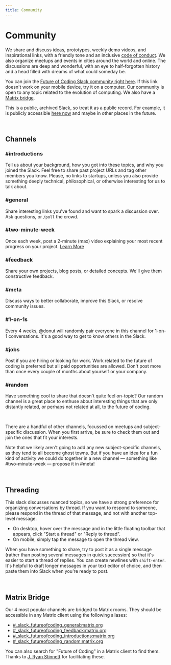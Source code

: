 ```yaml
---
title: Community
---
```



# Community

We share and discuss ideas, prototypes, weekly demo videos, and inspirational links, with a friendly tone and an inclusive [code of conduct](https://github.com/futureofcoding/code-of-conduct). We also organize meetups and events in cities around the world and online. The discussions are deep and wonderful, with an eye to half-forgotten history and a head filled with dreams of what could someday be.

You can join the [Future of Coding Slack community right here](https://join.slack.com/t/futureofcoding/shared_invite/zt-8vhwkhg2-rKZkVYJRKTwLbumJWVNaSw). If this link doesn't work on your mobile device, try it on a computer. Our community is open to any topic related to the evolution of computing. We also have a [Matrix bridge](#matrix-bridge).

This is a public, archived Slack, so treat it as a public record. For example, it is publicly accessible [here now](https://observablehq.com/@stevekrouse/future-of-coding-slack-search) and maybe in other places in the future.

<br>

## Channels

### #introductions
Tell us about your background, how you got into these topics, and why you joined the Slack. Feel free to share past project URLs and tag other members you know. Please, no links to startups, unless you also provide something deeply technical, philosophical, or otherwise interesting for us to talk about.

### #general
Share interesting links you've found and want to spark a discussion over. Ask questions, or `/poll` the crowd.

### #two-minute-week
Once each week, post a 2-minute (max) video explaining your most recent progress on your project. [Learn More](/two-minute-week)

### #feedback
Share your own projects, blog posts, or detailed concepts. We'll give them constructive feedback.

### #meta
Discuss ways to better collaborate, improve this Slack, or resolve community issues.

### #1-on-1s
Every 4 weeks, @donut will randomly pair everyone in this channel for 1-on-1 conversations. It's a good way to get to know others in the Slack.

### #jobs
Post if you are hiring or looking for work. Work related to the future of coding is preferred but all paid opportunities are allowed. Don't post more than once every couple of months about yourself or your company.

### #random
Have something cool to share that doesn't quite feel on-topic? Our random channel is a great place to enthuse about interesting things that are only distantly related, or perhaps not related at all, to the future of coding.

<br>

There are a handful of other channels, focussed on meetups and subject-specific discussion. When you first arrive, be sure to check them out and join the ones that fit your interests.

Note that we likely aren't going to add any new subject-specific channels, as they tend to all become ghost towns. But if you have an idea for a fun kind of activity we could do together in a new channel — something like #two-minute-week — propose it in #meta!

<br>

## Threading
This slack discusses nuanced topics, so we have a strong preference for organizing conversations by thread. If you want to respond to someone, please respond in the thread of that message, and not with another top-level message.

- On desktop, hover over the message and in the little floating toolbar that appears, click "Start a thread" or "Reply to thread".
- On mobile, simply tap the message to open the thread view.

When you have something to share, try to post it as a single message (rather than posting several messages in quick succession) so that it's easier to start a thread of replies. You can create newlines with `shift-enter`. It's helpful to draft longer messages in your text editor of choice, and then paste them into Slack when you're ready to post.

<br>

## Matrix Bridge
Our 4 most popular channels are bridged to Matrix rooms. They should be accessible in any Matrix client using the following aliases:

* [#_slack_futureofcoding_general:matrix.org](https://matrix.to/#/#_slack_futureofcoding_general:matrix.org)
* [#_slack_futureofcoding_feedback:matrix.org](https://matrix.to/#/#_slack_futureofcoding_feedback:matrix.org)
* [#_slack_futureofcoding_introductions:matrix.org](https://matrix.to/#/#_slack_futureofcoding_introductions:matrix.org)
* [#_slack_futureofcoding_random:matrix.org](https://matrix.to/#/#_slack_futureofcoding_random:matrix.org)

You can also search for "Future of Coding" in a Matrix client to find them. Thanks to [J. Ryan Stinnett](https://twitter.com/jryans) for facilitating these.

